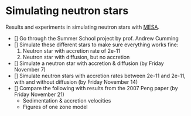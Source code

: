 
# Simulating neutron stars

Results and experiments in simulating neutron stars with [MESA](http://mesa.sourceforge.net).

- [] Go through the Summer School project by prof. Andrew Cumming
- [] Simulate these different stars to make sure everything works fine:
    1. Neutron star with accretion rate of 2e-11
    2. Neutron star with diffusion, but no accretion
- [] Simulate a neutron star with accretion & diffusion (by Friday November 7)
- [] Simulate neutron stars with accretion rates between 2e-11 and 2e-11, with and without diffusion (by Friday November 14)
- [] Compare the following with results from the 2007 Peng paper (by Friday November 21)
    - Sedimentation & accretion velocities
    - Figures of one zone model


```python

```
